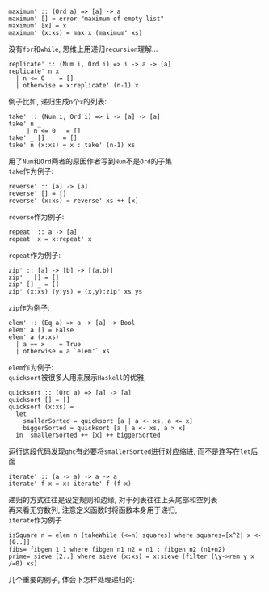 
    maximum' :: (Ord a) => [a] -> a
    maximum' [] = error "maximum of empty list"
    maximum' [x] = x
    maximum' (x:xs) = max x (maximum' xs)

没有`for`和`while`, 思维上用递归`recursion`理解...  

    replicate' :: (Num i, Ord i) => i -> a -> [a]
    replicate' n x
      | n <= 0    = []
      | otherwise = x:replicate' (n-1) x

例子比如, 递归生成`n`个`x`的列表:  

    take' :: (Num i, Ord i) => i -> [a] -> [a]
    take' n _
         | n <= 0   = []
    take' _ []     = []
    take' n (x:xs) = x : take' (n-1) xs

用了`Num`和`Ord`两者的原因作者写到`Num`不是`Ord`的子集  
`take`作为例子:  

    reverse' :: [a] -> [a]
    reverse' [] = []
    reverse' (x:xs) = reverse' xs ++ [x]

`reverse`作为例子:  

    repeat' :: a -> [a]
    repeat' x = x:repeat' x

`repeat`作为例子:  

    zip' :: [a] -> [b] -> [(a,b)]
    zip' _ [] = []
    zip' [] _ = []
    zip' (x:xs) (y:ys) = (x,y):zip' xs ys

`zip`作为例子:  

    elem' :: (Eq a) => a -> [a] -> Bool
    elem' a [] = False
    elem' a (x:xs)
      | a == x    = True
      | otherwise = a `elem'` xs

`elem`作为例子:  
`quicksort`被很多人用来展示`Haskell`的优雅,  

    quicksort :: (Ord a) => [a] -> [a]
    quicksort [] = []
    quicksort (x:xs) =
      let
        smallerSorted = quicksort [a | a <- xs, a <= x]
        biggerSorted = quicksort [a | a <- xs, a > x]
      in  smallerSorted ++ [x] ++ biggerSorted

运行这段代码发现`ghc`有必要将`smallerSorted`进行对应缩进, 而不是连写在`let`后面  

    iterate' :: (a -> a) -> a -> a
    iterate' f x = x: iterate' f (f x)

递归的方式往往是设定规则和边缘, 对于列表往往上头尾部和空列表  
再来看无穷数列, 注意定义函数时将函数本身用于递归,  
`iterate`作为例子  

    isSquare n = elem n (takeWhile (<=n) squares) where squares=[x^2| x <- [0..]]
    fibs= fibgen 1 1 where fibgen n1 n2 = n1 : fibgen n2 (n1+n2)
    prime= sieve [2..] where sieve (x:xs) = x:sieve (filter (\y->rem y x /=0) xs)

几个重要的例子, 体会下怎样处理递归的:  